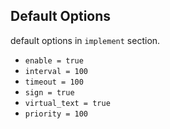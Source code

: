 ## Default Options

default options in `implement` section.

- `enable = true`
- `interval = 100`
- `timeout = 100`
- `sign = true`
- `virtual_text = true`
- `priority = 100`